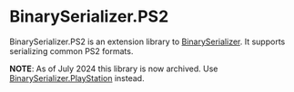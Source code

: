 # BinarySerializer.PS2
BinarySerializer.PS2 is an extension library to [BinarySerializer](https://github.com/RayCarrot/BinarySerializer). It supports serializing common PS2 formats.

**NOTE**: As of July 2024 this library is now archived. Use [BinarySerializer.PlayStation](https://github.com/BinarySerializer/BinarySerializer.PlayStation) instead.
